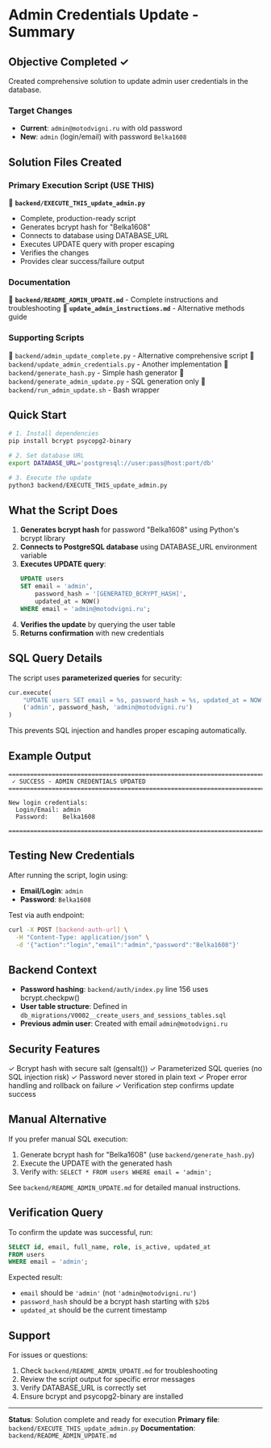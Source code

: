 # Admin Credentials Update - Summary

## Objective Completed ✓

Created comprehensive solution to update admin user credentials in the database.

### Target Changes
- **Current**: `admin@motodvigni.ru` with old password
- **New**: `admin` (login/email) with password `Belka1608`

## Solution Files Created

### Primary Execution Script (USE THIS)
📁 **`backend/EXECUTE_THIS_update_admin.py`**
- Complete, production-ready script
- Generates bcrypt hash for "Belka1608"
- Connects to database using DATABASE_URL
- Executes UPDATE query with proper escaping
- Verifies the changes
- Provides clear success/failure output

### Documentation
📁 **`backend/README_ADMIN_UPDATE.md`** - Complete instructions and troubleshooting
📁 **`update_admin_instructions.md`** - Alternative methods guide

### Supporting Scripts
📁 `backend/admin_update_complete.py` - Alternative comprehensive script
📁 `backend/update_admin_credentials.py` - Another implementation
📁 `backend/generate_hash.py` - Simple hash generator
📁 `backend/generate_admin_update.py` - SQL generation only
📁 `backend/run_admin_update.sh` - Bash wrapper

## Quick Start

```bash
# 1. Install dependencies
pip install bcrypt psycopg2-binary

# 2. Set database URL
export DATABASE_URL='postgresql://user:pass@host:port/db'

# 3. Execute the update
python3 backend/EXECUTE_THIS_update_admin.py
```

## What the Script Does

1. **Generates bcrypt hash** for password "Belka1608" using Python's bcrypt library
2. **Connects to PostgreSQL database** using DATABASE_URL environment variable
3. **Executes UPDATE query**:
   ```sql
   UPDATE users 
   SET email = 'admin', 
       password_hash = '[GENERATED_BCRYPT_HASH]', 
       updated_at = NOW() 
   WHERE email = 'admin@motodvigni.ru';
   ```
4. **Verifies the update** by querying the user table
5. **Returns confirmation** with new credentials

## SQL Query Details

The script uses **parameterized queries** for security:
```python
cur.execute(
    "UPDATE users SET email = %s, password_hash = %s, updated_at = NOW() WHERE email = %s",
    ('admin', password_hash, 'admin@motodvigni.ru')
)
```

This prevents SQL injection and handles proper escaping automatically.

## Example Output

```
================================================================================
 ✓ SUCCESS - ADMIN CREDENTIALS UPDATED
================================================================================

New login credentials:
  Login/Email: admin
  Password:    Belka1608

================================================================================
```

## Testing New Credentials

After running the script, login using:
- **Email/Login**: `admin`
- **Password**: `Belka1608`

Test via auth endpoint:
```bash
curl -X POST [backend-auth-url] \
  -H "Content-Type: application/json" \
  -d '{"action":"login","email":"admin","password":"Belka1608"}'
```

## Backend Context

- **Password hashing**: `backend/auth/index.py` line 156 uses bcrypt.checkpw()
- **User table structure**: Defined in `db_migrations/V0002__create_users_and_sessions_tables.sql`
- **Previous admin user**: Created with email `admin@motodvigni.ru`

## Security Features

✓ Bcrypt hash with secure salt (gensalt())
✓ Parameterized SQL queries (no SQL injection risk)
✓ Password never stored in plain text
✓ Proper error handling and rollback on failure
✓ Verification step confirms update success

## Manual Alternative

If you prefer manual SQL execution:

1. Generate bcrypt hash for "Belka1608" (use `backend/generate_hash.py`)
2. Execute the UPDATE with the generated hash
3. Verify with: `SELECT * FROM users WHERE email = 'admin';`

See `backend/README_ADMIN_UPDATE.md` for detailed manual instructions.

## Verification Query

To confirm the update was successful, run:

```sql
SELECT id, email, full_name, role, is_active, updated_at
FROM users 
WHERE email = 'admin';
```

Expected result:
- `email` should be `'admin'` (not `'admin@motodvigni.ru'`)
- `password_hash` should be a bcrypt hash starting with `$2b$`
- `updated_at` should be the current timestamp

## Support

For issues or questions:
1. Check `backend/README_ADMIN_UPDATE.md` for troubleshooting
2. Review the script output for specific error messages
3. Verify DATABASE_URL is correctly set
4. Ensure bcrypt and psycopg2-binary are installed

---

**Status**: Solution complete and ready for execution
**Primary file**: `backend/EXECUTE_THIS_update_admin.py`
**Documentation**: `backend/README_ADMIN_UPDATE.md`
